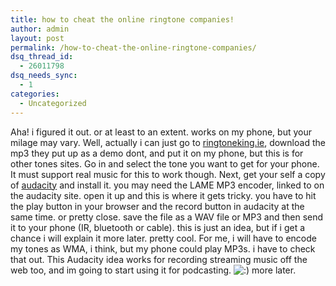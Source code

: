 ```yaml
---
title: how to cheat the online ringtone companies!
author: admin
layout: post
permalink: /how-to-cheat-the-online-ringtone-companies/
dsq_thread_id:
  - 26011798
dsq_needs_sync:
  - 1
categories:
  - Uncategorized
---
```

Aha! i figured it out. or at least to an extent. works on my phone, but your milage may vary. Well, actually i can just go to [ringtoneking.ie][1], download the mp3 they put up as a demo dont, and put it on my phone, but this is for other tones sites. Go in and select the tone you want to get for your phone. It must support real music for this to work though. Next, get your self a copy of [audacity][2] and install it. you may need the LAME MP3 encoder, linked to on the audacity site. open it up and this is where it gets tricky. you have to hit the play button in your browser and the record button in audacity at the same time. or pretty close. save the file as a WAV file or MP3 and then send it to your phone (IR, bluetooth or cable). this is just an idea, but if i get a chance i will explain it more later. pretty cool. For me, i will have to encode my tones as WMA, i think, but my phone could play MP3s. i have to check that out. This Audacity idea works for recording streaming music off the web too, and im going to start using it for podcasting. <img src="http://blog.lotas-smartman.net/wp-includes/images/smilies/icon_smile.gif" alt=":)" class="wp-smiley" /> more later.

 [1]: http://www.ringtoneking.ie
 [2]: http://audacity.sourceforge.net/